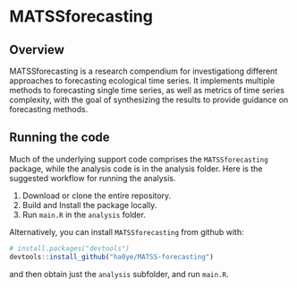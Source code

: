 
<!-- README.md is generated from README.Rmd. Please edit that file -->

# MATSSforecasting

## Overview

MATSSforecasting is a research compendium for investigationg different
approaches to forecasting ecological time series. It implements multiple
methods to forecasting single time series, as well as metrics of time
series complexity, with the goal of synthesizing the results to provide
guidance on forecasting methods.

## Running the code

Much of the underlying support code comprises the `MATSSforecasting`
package, while the analysis code is in the analysis folder. Here is the
suggested workflow for running the analysis.

1.  Download or clone the entire repository.
2.  Build and Install the package locally.
3.  Run `main.R` in the `analysis` folder.

Alternatively, you can install `MATSSforecasting` from github with:

``` r
# install.packages("devtools")
devtools::install_github("ha0ye/MATSS-forecasting")
```

and then obtain just the `analysis` subfolder, and run `main.R`.
